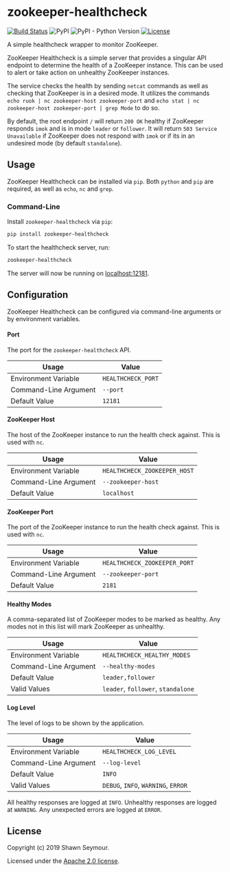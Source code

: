 # zookeeper-healthcheck

[![Build Status](https://travis-ci.org/devshawn/zookeeper-healthcheck.svg?branch=master)](https://travis-ci.org/devshawn/zookeeper-healthcheck) ![PyPI](https://img.shields.io/pypi/v/zookeeper-healthcheck.svg?color=blue) ![PyPI - Python Version](https://img.shields.io/pypi/pyversions/zookeeper-healthcheck.svg) [![License](https://img.shields.io/badge/License-Apache%202.0-blue.svg)](LICENSE)

A simple healthcheck wrapper to monitor ZooKeeper.

ZooKeeper Healthcheck is a simple server that provides a singular API endpoint to determine the health of a ZooKeeper instance. This can be used to alert or take action on unhealthy ZooKeeper instances.

The service checks the health by sending `netcat` commands as well as checking that ZooKeeper is in a desired mode. It utilizes the commands `echo ruok | nc zookeeper-host zookeeper-port` and `echo stat | nc zookeeper-host zookeeper-port | grep Mode` to do so.

By default, the root endpoint `/` will return `200 OK` healthy if ZooKeeper responds `imok` and is in mode `leader` or `follower`. It will return `503 Service Unavailable` if ZooKeeper does not respond with `imok` or if its in an undesired mode (by default `standalone`).

## Usage
ZooKeeper Healthcheck can be installed via `pip`. Both `python` and `pip` are required, as well as `echo`, `nc` and `grep`. 

### Command-Line
Install `zookeeper-healthcheck` via `pip`:

```bash
pip install zookeeper-healthcheck
```

To start the healthcheck server, run:

```bash
zookeeper-healthcheck
```

The server will now be running on [localhost:12181][localhost].

## Configuration
ZooKeeper Healthcheck can be configured via command-line arguments or by environment variables. 

#### Port
The port for the `zookeeper-healthcheck` API.

| Usage                 | Value              |
|-----------------------|--------------------|
| Environment Variable  | `HEALTHCHECK_PORT` |
| Command-Line Argument | `--port`           |
| Default Value         | `12181`            |

#### ZooKeeper Host
The host of the ZooKeeper instance to run the health check against. This is used with `nc`.

| Usage                 | Value                        |
|-----------------------|------------------------------|
| Environment Variable  | `HEALTHCHECK_ZOOKEEPER_HOST` |
| Command-Line Argument | `--zookeeper-host`           |
| Default Value         | `localhost`                  |

#### ZooKeeper Port
The port of the ZooKeeper instance to run the health check against. This is used with `nc`.

| Usage                 | Value                        |
|-----------------------|------------------------------|
| Environment Variable  | `HEALTHCHECK_ZOOKEEPER_PORT` |
| Command-Line Argument | `--zookeeper-port`           |
| Default Value         | `2181`                       |

#### Healthy Modes
A comma-separated list of ZooKeeper modes to be marked as healthy. Any modes not in this list will mark ZooKeeper as unhealthy. 

| Usage                 | Value                                       |
|-----------------------|---------------------------------------------|
| Environment Variable  | `HEALTHCHECK_HEALTHY_MODES`                 |
| Command-Line Argument | `--healthy-modes`                           |
| Default Value         | `leader,follower`                           |
| Valid Values          | `leader`, `follower`, `standalone`          |

#### Log Level
The level of logs to be shown by the application.

| Usage                 | Value                                       |
|-----------------------|---------------------------------------------|
| Environment Variable  | `HEALTHCHECK_LOG_LEVEL`                     |
| Command-Line Argument | `--log-level`                               |
| Default Value         | `INFO`                                      |
| Valid Values          | `DEBUG`, `INFO`, `WARNING`, `ERROR`         |

All healthy responses are logged at `INFO`. Unhealthy responses are logged at `WARNING`. Any unexpected errors are logged at `ERROR`.

## License
Copyright (c) 2019 Shawn Seymour.

Licensed under the [Apache 2.0 license][license].

[localhost]: http://localhost:12181
[license]: LICENSE
